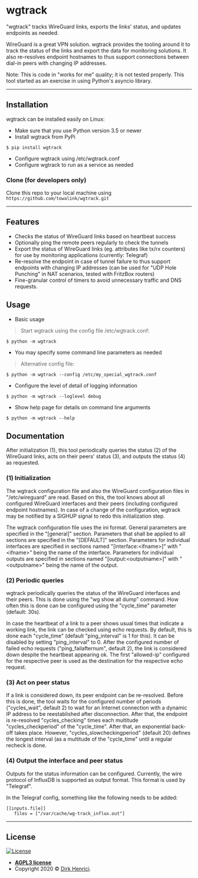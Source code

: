 # wgtrack

"wgtrack" tracks WireGuard links, exports the links' status, and updates endpoints as needed.

WireGuard is a great VPN solution. wgtrack provides the tooling around it to track the status of the links and export the data for monitoring solutions. It also re-resolves endpoint hostnames to thus support connections between dial-in peers with changing IP addresses.

Note: This is code in "works for me" quality; it is not tested properly. This tool started as an exercise in using Python's asyncio library.

---

## Installation

wgtrack can be installed easily on Linux:

- Make sure that you use Python version 3.5 or newer
- Install wgtrack from PyPi

```shell
$ pip install wgtrack
```

- Configure wgtrack using /etc/wgtrack.conf
- Configure wgtrack to run as a service as needed

### Clone (for developers only)

Clone this repo to your local machine using `https://github.com/towalink/wgtrack.git`

---

## Features

- Checks the status of WireGuard links based on heartbeat success
- Optionally ping the remote peers regularly to check the tunnels
- Export the status of WireGuard links (eg. attributes like tx/rx counters) for use by monitoring applications (currently: Telegraf)
- Re-resolve the endpoint in case of tunnel failure to thus support endpoints with changing IP addresses (can be used for "UDP Hole Punching" in NAT scenarios, tested with FritzBox routers)
- Fine-granular control of timers to avoid unnecessary traffic and DNS requests.

## Usage

- Basic usage

> Start wgtrack using the config file /etc/wgtrack.conf:

```shell
$ python -m wgtrack
```

- You may specify some command line parameters as needed

> Alternative config file:

```shell
$ python -m wgtrack --config /etc/my_special_wgtrack.conf
```
- Configure the level of detail of logging information

```shell
$ python -m wgtrack --loglevel debug
```

- Show help page for details on command line arguments

```shell
$ python -m wgtrack --help
```

## Documentation

After initialization (1), this tool periodically queries the status (2) of the WireGuard links, acts on their peers' status (3), and outputs the status (4) as requested.

### (1) Initialization

The wgtrack configuration file and also the WireGuard configuration files in "/etc/wireguard" are read. Based on this, the tool knows about all configured WireGuard interfaces and their peers (including configured endpoint hostnames). In case of a change of the configuration, wgtrack may be notified by a SIGHUP signal to redo this initialization step.

The wgtrack configuration file uses the ini format. General parameters are specified in the "[general]" section. Parameters that shall be applied to all sections are specified in the "[DEFAULT]" section. Parameters for individual interfaces are specified in sections named "[interface:&lt;ifname&gt;]" with "&lt;ifname&gt;" being the name of the interface. Parameters for individual outputs are specified in sections named "[output:&lt;outputname&gt;]" with "&lt;outputname&gt;" being the name of the output.

### (2) Periodic queries

wgtrack periodically queries the status of the WireGuard interfaces and their peers. This is done using the "wg show all dump" command.
How often this is done can be configured using the "cycle_time" parameter (default: 30s).

In case the heartbeat of a link to a peer shows usual times that indicate a working link, the link can be checked using echo requests. By default, this is done each "cycle_time" (default "ping_interval" is 1 for this). It can be disabled by setting "ping_interval" to 0. After the configured number of failed echo requests ("ping_failafternum", default 2), the link is considered down despite the heartbeat appearing ok.
The first "allowed-ip" configured for the respective peer is used as the destination for the respective echo request.

### (3) Act on peer status

If a link is considered down, its peer endpoint can be re-resolved. Before this is done, the tool waits for the configured number of periods ("cycles_wait", default 2) to wait for an Internet connection with a dynamic IP address to be reestablished after disconnection. After that, the endpoint is re-resolved "cycles_checking" times each multitude "cycles_checkperiod" of the "cycle_time". After that, an exponential back-off takes place. However, "cycles_slowcheckingperiod" (default 20) defines the longest interval (as a multitude of the "cycle_time" until a regular recheck is done.

### (4) Output the interface and peer status

Outputs for the status information can be configured. Currently, the wire protocol of InfluxDB is supported as output format. This format is used by "Telegraf".

In the Telegraf config, something like the following needs to be added:
```
[[inputs.file]]
   files = ["/var/cache/wg-track_influx.out"]
```

---

## License

[![License](http://img.shields.io/:license-agpl3-blue.svg?style=flat-square)](https://opensource.org/licenses/AGPL-3.0)

- **[AGPL3 license](https://opensource.org/licenses/AGPL-3.0)**
- Copyright 2020 © <a href="https://www.towalink.net" target="_blank">Dirk Henrici</a>.

